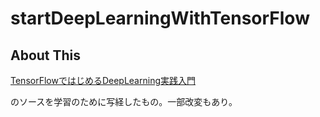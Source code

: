 # startDeepLearningWithTensorFlow

## About This

[TensorFlowではじめるDeepLearning実践入門](https://book.impress.co.jp/books/1117101113)

のソースを学習のために写経したもの。一部改変もあり。
